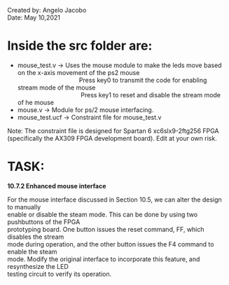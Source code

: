 Created by: Angelo Jacobo   
Date: May 10,2021  

# Inside the src folder are:   
* mouse_test.v -> Uses the mouse module to make the leds move based on the x-axis movement of the ps2 mouse  
&emsp;&emsp;&emsp;&emsp;&emsp;&emsp;&emsp;&emsp;&emsp;&emsp;Press key0 to transmit the code for enabling stream mode of the mouse  
&emsp;&emsp;&emsp;&emsp;&emsp;&emsp;&emsp;&emsp;&emsp;&emsp;
Press key1 to reset and disable the stream mode of he mouse  
* mouse.v -> Module for ps/2 mouse interfacing.  
* mouse_test.ucf -> Constraint file for mouse_test.v  

Note: The constraint file is designed for Spartan 6 xc6slx9-2ftg256 FPGA (specifically the AX309 FPGA development board). Edit at your own risk.  



# TASK:
**10.7.2 Enhanced mouse interface**

For the mouse interface discussed in Section 10.5, we can alter the design to manually  
enable or disable the steam mode. This can be done by using two pushbuttons of the FPGA  
prototyping board. One button issues the reset command, FF, which disables the stream  
mode during operation, and the other button issues the F4 command to enable the steam  
mode. Modify the original interface to incorporate this feature, and resynthesize the LED  
testing circuit to verify its operation.   
